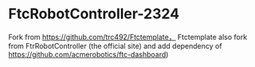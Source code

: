 # FtcRobotController-2324
Fork from https://github.com/trc492/Ftctemplate，  Ftctemplate also fork from FtrRobotController (the official site)  and add dependency of https://github.com/acmerobotics/ftc-dashboard)
